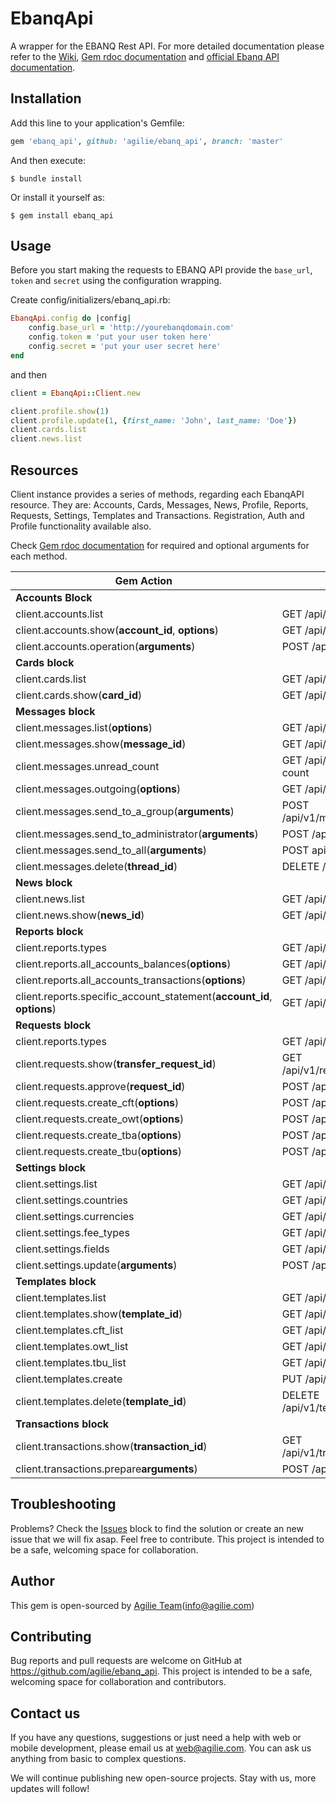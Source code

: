 # EbanqApi

A wrapper for the EBANQ Rest API. For more detailed documentation please refer to the [Wiki](https://github.com/agilie/ebanq_api/wiki), 
[Gem rdoc documentation](https://agilie.github.io/ebanq_api/) and [official Ebanq API documentation](https://ebanqapi.docs.apiary.io/#).

## Installation

Add this line to your application's Gemfile:

```ruby
gem 'ebanq_api', github: 'agilie/ebanq_api', branch: 'master'
```

And then execute:

    $ bundle install

Or install it yourself as:

    $ gem install ebanq_api
    
## Usage

Before you start making the requests to EBANQ API provide the `base_url`, `token` and `secret` using the configuration
wrapping. 

Create config/initializers/ebanq_api.rb:

```ruby
EbanqApi.config do |config|
    config.base_url = 'http://yourebanqdomain.com'
    config.token = 'put your user token here'
    config.secret = 'put your user secret here'
end
```
 and then 

```ruby
client = EbanqApi::Client.new

client.profile.show(1)
client.profile.update(1, {first_name: 'John', last_name: 'Doe'})
client.cards.list
client.news.list
```

## Resources

Client instance provides a series of methods, regarding each EbanqAPI resource. 
They are: Accounts, Cards, Messages, News, Profile, Reports, 
Requests, Settings, Templates and Transactions.
Registration, Auth and Profile functionality available also.

Check [Gem rdoc documentation](https://agilie.github.io/ebanq_api/) for required and optional arguments for each method.

 |  Gem Action  |  API Endpoint  | 
 | -------- | ----- | 
 |  **Accounts Block** |  | 
 |  client.accounts.list | GET /api/v1/accounts | 
 |  client.accounts.show(**account_id**, **options**) | GET /api/v1/accounts/**account_id** | 
 |  client.accounts.operation(**arguments**) | POST /api/v1/accounts/operation |  
 |  **Cards block** |  | 
 |  client.cards.list | GET /api/v1/cards | 
 |  client.cards.show(**card_id**) | GET /api/v1/cards/**card_id** | 
 |  **Messages block** |  | 
 |  client.messages.list(**options**) | GET /api/v1/messages | 
 |  client.messages.show(**message_id**) | GET /api/v1/messages/**message_id** | 
 |  client.messages.unread_count | GET /api/v1/messages/unread-count | 
 |  client.messages.outgoing(**options**) | GET /api/v1/messages/outgoing | 
 |  client.messages.send_to_a_group(**arguments**) | POST /api/v1/messages/send/groups | 
 |  client.messages.send_to_administrator(**arguments**) | POST /api/v1/messages/send | 
 |  client.messages.send_to_all(**arguments**) | POST api/v1/messages/send/all | 
 |  client.messages.delete(**thread_id**) | DELETE /api/v1/messages/**thread_id** | 
 |  **News block** |  | 
 |  client.news.list | GET /api/v1/news | 
 |  client.news.show(**news_id**) | GET /api/v1/news/**news_id** | 
 |  **Reports block** |  | 
 |  client.reports.types | GET /api/v1/reports | 
 |  client.reports.all_accounts_balances(**options**) | GET /api/v1/reports/aab | 
 |  client.reports.all_accounts_transactions(**options**) | GET /api/v1/reports/aat | 
 |  client.reports.specific_account_statement(**account_id**, **options**) | GET /api/v1/reports/sas |
 |  **Requests block** |  | 
 |  client.reports.types | GET /api/v1/requests/ | 
 |  client.requests.show(**transfer_request_id**) | GET /api/v1/requests/**transfer_request_id** | 
 |  client.requests.approve(**request_id**) | POST /api/v1/requests/approve | 
 |  client.requests.create_cft(**options**) | POST /api/v1/requests/cft | 
 |  client.requests.create_owt(**options**) | POST /api/v1/requests/owt | 
 |  client.requests.create_tba(**options**) | POST /api/v1/requests/tba | 
 |  client.requests.create_tbu(**options**) | POST /api/v1/requests/tbu | 
 |  **Settings block** |  | 
 |  client.settings.list | GET /api/v1/settings | 
 |  client.settings.countries | GET /api/v1/settings/countries | 
 |  client.settings.currencies | GET /api/v1/settings/currencies | 
 |  client.settings.fee_types | GET /api/v1/settings/fee-types | 
 |  client.settings.fields | GET /api/v1/settings/fields | 
 |  client.settings.update(**arguments**) | POST /api/v1/settings/update | 
 |  **Templates block** |  | 
 |  client.templates.list | GET /api/v1/templates | 
 |  client.templates.show(**template_id**) | GET /api/v1/templates/**template_id** | 
 |  client.templates.cft_list | GET /api/v1/templates/cft | 
 |  client.templates.owt_list | GET /api/v1/templates/owt | 
 |  client.templates.tbu_list | GET /api/v1/templates/tbu | 
 |  client.templates.create | PUT /api/v1/templates | 
 |  client.templates.delete(**template_id**) | DELETE /api/v1/templates/**template_id** | 
 |  **Transactions block** |  |  
 |  client.transactions.show(**transaction_id**) | GET /api/v1/transaction/**transaction_id** | 
 |  client.transactions.prepare**arguments**) | POST /api/v1/transaction/prepare | 


## Troubleshooting

Problems? Check the [Issues](https://github.com/agilie/ebanq_api/issues) block to find 
the solution or create an new issue that we will fix asap. Feel free to contribute.
This project is intended to be a safe, welcoming space for collaboration.

## Author
This gem is open-sourced by [Agilie Team](https://www.agilie.com?utm_source=github&utm_medium=referral&utm_campaign=Git_Ruby&utm_term=ebanq_api)([info@agilie.com](mailto:info@agilie.com))

## Contributing

Bug reports and pull requests are welcome on GitHub at https://github.com/agilie/ebanq_api. This project is intended to be a safe, welcoming space for collaboration and contributors.

## Contact us
If you have any questions, suggestions or just need a help with web or mobile development, 
please email us at <web@agilie.com>. You can ask us anything from basic to complex questions.

We will continue publishing new open-source projects. Stay with us, more updates will follow!

